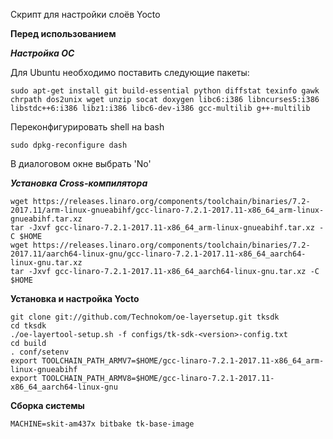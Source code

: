 Скрипт для настройки слоёв Yocto

**Перед использованием**

***Настройка ОС***

Для Ubuntu необходимо поставить следующие пакеты:
```
sudo apt-get install git build-essential python diffstat texinfo gawk chrpath dos2unix wget unzip socat doxygen libc6:i386 libncurses5:i386 libstdc++6:i386 libz1:i386 libc6-dev-i386 gcc-multilib g++-multilib
```

Переконфигурировать shell на bash

```
sudo dpkg-reconfigure dash
```
В диалоговом окне выбрать 'No'

***Установка Cross-компилятора***

```
wget https://releases.linaro.org/components/toolchain/binaries/7.2-2017.11/arm-linux-gnueabihf/gcc-linaro-7.2.1-2017.11-x86_64_arm-linux-gnueabihf.tar.xz
tar -Jxvf gcc-linaro-7.2.1-2017.11-x86_64_arm-linux-gnueabihf.tar.xz -C $HOME
wget https://releases.linaro.org/components/toolchain/binaries/7.2-2017.11/aarch64-linux-gnu/gcc-linaro-7.2.1-2017.11-x86_64_aarch64-linux-gnu.tar.xz
tar -Jxvf gcc-linaro-7.2.1-2017.11-x86_64_aarch64-linux-gnu.tar.xz -C $HOME
```

**Установка и настройка Yocto**

```
git clone git://github.com/Technokom/oe-layersetup.git tksdk
cd tksdk
./oe-layertool-setup.sh -f configs/tk-sdk-<version>-config.txt
cd build
. conf/setenv
export TOOLCHAIN_PATH_ARMV7=$HOME/gcc-linaro-7.2.1-2017.11-x86_64_arm-linux-gnueabihf
export TOOLCHAIN_PATH_ARMV8=$HOME/gcc-linaro-7.2.1-2017.11-x86_64_aarch64-linux-gnu
```

**Сборка системы**
```
MACHINE=skit-am437x bitbake tk-base-image
```
